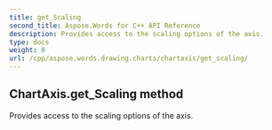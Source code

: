 ```yaml
---
title: get_Scaling
second_title: Aspose.Words for C++ API Reference
description: Provides access to the scaling options of the axis. 
type: docs
weight: 0
url: /cpp/aspose.words.drawing.charts/chartaxis/get_scaling/
---
```

## ChartAxis.get_Scaling method


Provides access to the scaling options of the axis. 

